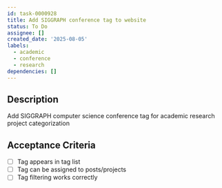 ```yaml
---
id: task-0000928
title: Add SIGGRAPH conference tag to website
status: To Do
assignee: []
created_date: '2025-08-05'
labels:
  - academic
  - conference
  - research
dependencies: []
---
```


## Description

Add SIGGRAPH computer science conference tag for academic research project categorization

## Acceptance Criteria

- [ ] Tag appears in tag list
- [ ] Tag can be assigned to posts/projects
- [ ] Tag filtering works correctly
